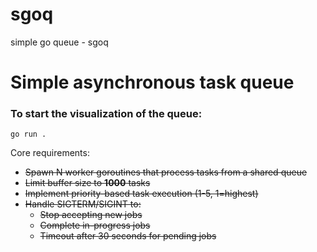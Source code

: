 # sgoq
simple go queue - sgoq

# Simple asynchronous task queue

### To start the visualization of the queue:
```go run .```


Core requirements:

- ~~Spawn N worker goroutines that process tasks from a shared queue~~
- ~~Limit buffer size to **1000** tasks~~
- ~~Implement priority-based task execution (1-5, 1=highest)~~
- ~~Handle SIGTERM/SIGINT to:~~
    - ~~Stop accepting new jobs~~
    - ~~Complete in-progress jobs~~
    - ~~Timeout after 30 seconds for pending jobs~~
